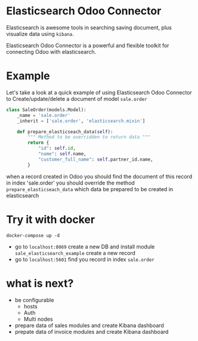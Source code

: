 # Elasticsearch Odoo Connector
Elasticsearch is awesome tools in searching saving document, plus visualize data using `kibana`.

Elasticsearch Odoo Connector is a powerful and flexible toolkit for connecting Odoo with elasticsearch.

# Example
Let's take a look at a quick example of using Elasticsearch Odoo Connector to Create/update/delete a document of model `sale.order` 

``` Python
class SaleOrder(models.Model):
    _name = 'sale.order'
    _inherit = ['sale.order', 'elasticsearch.mixin']

    def prepare_elasticseach_data(self):
        """ Method to be overridden to return data """
        return {
            "id": self.id,
            "name": self.name,
            "customer_full_name": self.partner_id.name,
        }
```
when a record created in Odoo you should find the document of this record in index 'sale.order'
you should override the method `prepare_elasticseach_data` which data be prepared to be created in elasticsearch

# Try it with docker
``` Shell
docker-compose up -d
```

- go to `localhost:8069` create a new DB and install module `sale_elasticsearch_example` create a new record
- go to `localhost:5601` find you record in index `sale.order` 

# what is next?
- be configurable
  - hosts
  - Auth
  - Multi nodes
- prepare data of sales modules and create Kibana dashboard
- prepate data of invoice modules and create Kibana dashboard

